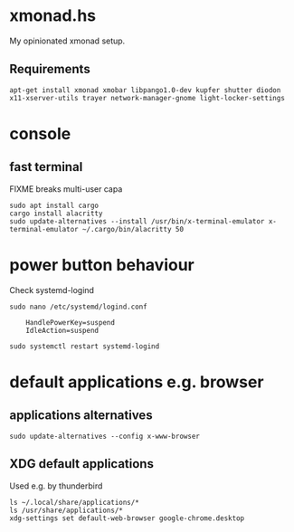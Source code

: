 
# xmonad.hs

My opinionated xmonad setup.

## Requirements

    apt-get install xmonad xmobar libpango1.0-dev kupfer shutter diodon x11-xserver-utils trayer network-manager-gnome light-locker-settings

# console

## fast terminal
FIXME breaks multi-user capa

    sudo apt install cargo
    cargo install alacritty
    sudo update-alternatives --install /usr/bin/x-terminal-emulator x-terminal-emulator ~/.cargo/bin/alacritty 50

# power button behaviour

Check systemd-logind

    sudo nano /etc/systemd/logind.conf

        HandlePowerKey=suspend
        IdleAction=suspend

    sudo systemctl restart systemd-logind

# default applications e.g. browser

## applications alternatives

    sudo update-alternatives --config x-www-browser

## XDG default applications
Used e.g. by thunderbird

    ls ~/.local/share/applications/*
    ls /usr/share/applications/*
    xdg-settings set default-web-browser google-chrome.desktop
